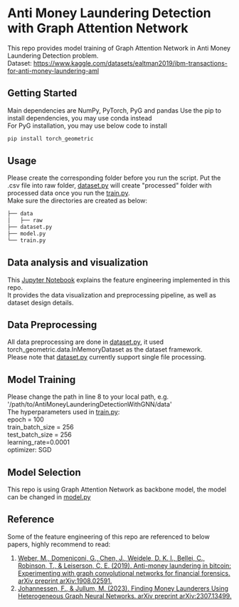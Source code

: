 # Anti Money Laundering Detection with Graph Attention Network
This repo provides model training of Graph Attention Network in Anti Money Laundering Detection problem.  
Dataset: https://www.kaggle.com/datasets/ealtman2019/ibm-transactions-for-anti-money-laundering-aml

## Getting Started
Main dependencies are NumPy, PyTorch, PyG and pandas
Use the pip to install dependencies, you may use conda instead  
For PyG installation, you may use below code to install 
```bash
pip install torch_geometric
```

## Usage
Please create the corresponding folder before you run the script. 
Put the .csv file into raw folder, [dataset.py](dataset.py) will create "processed" folder with processed data once you run the [train.py](train.py).  
Make sure the directories are created as below:

```bash
├── data
│   ├── raw
├── dataset.py
├── model.py
└── train.py
```

## Data analysis and visualization
This [Jupyter Notebook](anti-money-laundering-detection-with-gnn.ipynb) explains the feature engineering implemented in this repo.  
It provides the data visualization and preprocessing pipeline, as well as dataset design details.

## Data Preprocessing
All data preprocessing are done in [dataset.py](dataset.py), it used torch_geometric.data.InMemoryDataset as the dataset framework.  
Please note that [dataset.py](dataset.py) currently support single file processing.

## Model Training
Please change the path in line 8 to your local path, e.g. '/path/to/AntiMoneyLaunderingDetectionWithGNN/data'  
The hyperparameters used in [train.py](train.py):  
epoch = 100  
train_batch_size = 256  
test_batch_size = 256  
learning_rate=0.0001  
optimizer: SGD

## Model Selection
This repo is using Graph Attention Network as backbone model, the model can be changed in [model.py](model.py)

## Reference 
Some of the feature engineering of this repo are referenced to below papers, highly recommend to read:
1. [Weber, M., Domeniconi, G., Chen, J., Weidele, D. K. I., Bellei, C., Robinson, T., & Leiserson, C. E. (2019). Anti-money laundering in bitcoin: Experimenting with graph convolutional networks for financial forensics. arXiv preprint arXiv:1908.02591.](https://arxiv.org/pdf/1908.02591.pdf)
2. [Johannessen, F., & Jullum, M. (2023). Finding Money Launderers Using Heterogeneous Graph Neural Networks. arXiv preprint arXiv:2307.13499.](https://arxiv.org/pdf/2307.13499.pdf)
